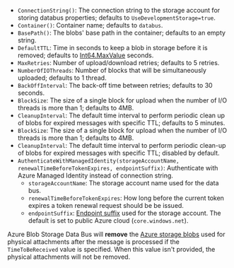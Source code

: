 - `ConnectionString()`: The connection string to the storage account for storing databus properties; defaults to `UseDevelopmentStorage=true`.
- `Container()`: Container name; defaults to `databus`.
- `BasePath()`: The blobs' base path in the container; defaults to an empty string.
- `DefaultTTL`: Time in seconds to keep a blob in storage before it is removed; defaults to [Int64.MaxValue](https://msdn.microsoft.com/en-us/library/system.int64.maxvalue.aspx) seconds.
- `MaxRetries`: Number of upload/download retries; defaults to 5 retries.
- `NumberOfIOThreads`: Number of blocks that will be simultaneously uploaded; defaults to 1 thread.
- `BackOffInterval`: The back-off time between retries; defaults to 30 seconds.
- `BlockSize`: The size of a single block for upload when the number of I/O threads is more than 1; defaults to 4MB.
- `CleanupInterval`: The default time interval to perform periodic clean up of blobs for expired messages with specific TTL; defaults to 5 minutes.
- `BlockSize`: The size of a single block for upload when the number of I/O threads is more than 1; defaults to 4MB.
- `CleanupInterval`: The default time interval to perform periodic clean-up of blobs for expired messages with specific TTL; disabled by default.
- `AuthenticateWithManagedIdentity(storageAccountName, renewalTimeBeforeTokenExpires, endpointSuffix)`: Authenticate with Azure Managed Identity instead of connection string.
  - `storageAccountName`: The storage account name used for the data bus.
  - `renewalTimeBeforeTokenExpires`: How long before the current token expires a token renewal request should be be issued.
  - `endpointSuffix`: [Endpoint suffix](https://docs.microsoft.com/en-us/azure/active-directory/managed-identities-azure-resources/services-support-managed-identities#azure-storage-blobs-and-queues) used for the storage account. The default is set to public Azure cloud (`core.windows.net`).

Azure Blob Storage Data Bus will **remove** the [Azure storage blobs](https://docs.microsoft.com/en-us/azure/storage/storage-dotnet-how-to-use-blobs) used for physical attachments after the message is processed if the `TimeToBeReceived` value is specified. When this value isn't provided, the physical attachments will not be removed.
